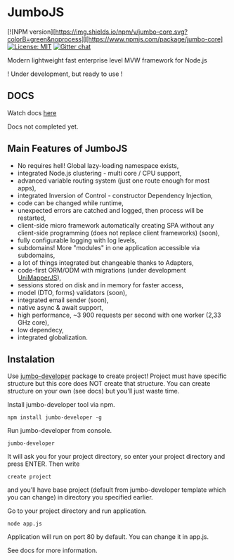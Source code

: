 # JumboJS 
[![NPM version][https://img.shields.io/npm/v/jumbo-core.svg?colorB=green&noprocess]][https://www.npmjs.com/package/jumbo-core] 
[![License: MIT](https://img.shields.io/badge/License-MIT-green.svg)](https://opensource.org/licenses/MIT)
[![Gitter chat](https://hookyns.github.io/JumboJS-docs/images/gitter.png)](https://gitter.im/JumboJS/Lobby)

Modern lightweight fast enterprise level MVW framework for Node.js

! Under development, but ready to use !

## DOCS
Watch docs [here](https://hookyns.github.io/JumboJS-docs/)

Docs not completed yet.

## Main Features of JumboJS
- No requires hell! Global lazy-loading namespace exists,
- integrated Node.js clustering - multi core / CPU support,
- advanced variable routing system (just one route enough for most apps),
- integrated Inversion of Control - constructor Dependency Injection,
- code can be changed while runtime,
- unexpected errors are catched and logged, then process will be restarted,
- client-side micro framework automatically creating SPA without any client-side programming (does not replace client frameworks) (soon),
- fully configurable logging with log levels,
- subdomains! More "modules" in one application accessible via subdomains,
- a lot of things integrated but changeable thanks to Adapters,
- code-first ORM/ODM with migrations (under development [UniMapperJS](https://github.com/Hookyns/unimapperjs)),
- sessions stored on disk and in memory for faster access,
- model (DTO, forms) validators (soon),
- integrated email sender (soon),
- native async & await support,
- high performance, ~3 900 requests per second with one worker (2,33 GHz core),
- low dependecy,
- integrated globalization.

## Instalation
Use [jumbo-developer](https://www.npmjs.com/package/jumbo-developer) package to create project! Project
must have specific structure but this core does NOT create that structure. 
You can create structure on your own (see docs) but you'll just waste time.

Install jumbo-developer tool via npm.
```
npm install jumbo-developer -g
```

Run jumbo-developer from console.

```
jumbo-developer
```

It will ask you for your project directory, so enter your project directory and press ENTER.
Then write 
```
create project
```
and you'll have base project (default from jumbo-developer template which you can change) in directory you specified earlier.

Go to your project directory and run application.
```
node app.js
```
Application will run on port 80 by default. You can change it in app.js.

See docs for more information.
